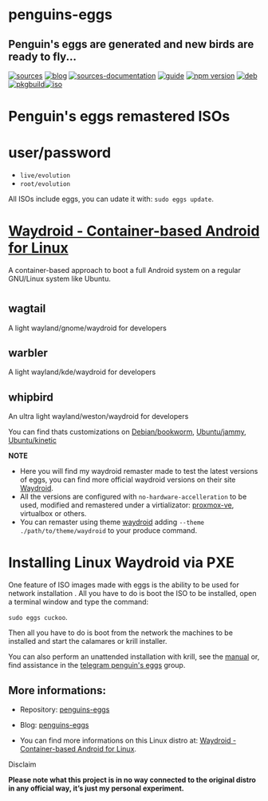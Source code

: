penguins-eggs
=============

## Penguin&#39;s eggs are generated and new birds are ready to fly...
[![sources](https://img.shields.io/badge/github-sources-cyan)](https://github.com/pieroproietti/penguins-eggs)
[![blog](https://img.shields.io/badge/blog-penguin's%20eggs-cyan)](https://penguins-eggs.net)
[![sources-documentation](https://img.shields.io/badge/sources-documentation-blue)](https://penguins-eggs.net/sources-documentation/index.html)
[![guide](https://img.shields.io/badge/guide-penguin's%20eggs-cyan)](https://penguins-eggs.net/book/)
[![npm version](https://img.shields.io/npm/v/penguins-eggs.svg)](https://npmjs.org/package/penguins-eggs)
[![deb](https://img.shields.io/badge/deb-packages-blue)](https://sourceforge.net/projects/penguins-eggs/files/DEBS)
[![pkgbuild](https://img.shields.io/badge/pkgbuild-packages-blue)](https://sourceforge.net/projects/penguins-eggs/files/PKGBUILD)[![iso](https://img.shields.io/badge/iso-images-cyan)](https://sourceforge.net/projects/penguins-eggs/files/ISOS)


# Penguin's eggs remastered ISOs

# user/password
* ```live/evolution```
* ```root/evolution```

All ISOs include eggs, you can udate it with: ```sudo eggs update```.

# [Waydroid - Container-based Android for Linux](https://waydro.id/)

 A container-based approach to boot a full Android system on a regular GNU/Linux system like Ubuntu.

# 
##  **wagtail**
A light wayland/gnome/waydroid for developers

##  **warbler**
A light wayland/kde/waydroid for developers

##  **whipbird**
An ultra light wayland/weston/waydroid for developers

You can find thats customizations on [Debian/bookworm](https://sourceforge.net/projects/penguins-eggs/files/ISOS/debian/bookworm/), 
[Ubuntu/jammy](https://sourceforge.net/projects/penguins-eggs/files/ISOS/ubuntu/jammy/), 
[Ubuntu/kinetic](https://sourceforge.net/projects/penguins-eggs/files/ISOS/ubuntu/kinetic/)


**NOTE** 
* Here you will find my waydroid remaster made to test the latest versions of eggs, you can find more official waydroid versions on their site [Waydroid](https://waydro.id/#wdlinux). 
* All the versions are configured with ``no-hardware-accelleration`` to be used, modified and remastered under a virtializator: [proxmox-ve](https://www.proxmox.com/en/proxmox-ve), virtualbox or others.
* You can remaster using theme [waydroid](https://github.com/pieroproietti/penguins-addons) adding  ```--theme ./path/to/theme/waydroid``` to your produce command.

# Installing Linux Waydroid via PXE

One feature of ISO images made with eggs is the ability to be used for network installation . All you have to do is boot the ISO to be installed, open a terminal window and type the command: 

```sudo eggs cuckoo```.

Then all you have to do is boot from the network the machines to be installed and start the calamares or krill installer.

You can also perform an unattended installation with krill, see the [manual](https://penguins-eggs.net/book/) or, find assistance in the [telegram penguin's eggs](https://t.me/penguins_eggs) group.



## More informations:

* Repository: [penguins-eggs](https://github.com/pieroproietti/penguins-eggs)
* Blog: [penguins-eggs](https://penguins-eggs.net)

* You can find more informations on this Linux distro at: [Waydroid - Container-based Android for Linux](https://waydro.id/).


Disclaim

__Please note what this project is in no way connected to the original distro in any official way, it’s just my personal experiment.__
